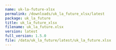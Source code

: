 ```yaml
---
name: uk-la-future-xlsx
permalink: /downloads/uk_la_future_xlsx/latest
package: uk_la_future
title: uk_la_future_xlsx
filename: uk_la_future.xlsx
version: latest
full_version: 1.5.0
file: /data/uk_la_future/latest/uk_la_future.xlsx
---
```

